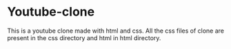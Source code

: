 # Youtube-clone
This is a youtube clone made with html and css. All the css files of clone are present in the css directory and html in html directory.
